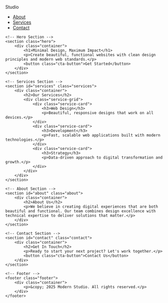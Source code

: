 <!DOCTYPE html>
<html lang="en">
<head>
    <meta charset="UTF-8">
    <meta name="viewport" content="width=device-width, initial-scale=1.0">
    <title>Modern Studio</title>
    <link rel="stylesheet" href="styles.css">
</head>
<body>
    <!-- Navigation -->
    <nav class="navbar">
        <div class="container">
            <div class="logo">Studio</div>
            <ul class="nav-menu">
                <li><a href="#about">About</a></li>
                <li><a href="#services">Services</a></li>
                <li><a href="#contact">Contact</a></li>
            </ul>
        </div>
    </nav>

    <!-- Hero Section -->
    <section class="hero">
        <div class="container">
            <h1>Minimal Design, Maximum Impact</h1>
            <p>Create beautiful, functional websites with clean design principles and modern web standards.</p>
            <button class="cta-button">Get Started</button>
        </div>
    </section>

    <!-- Services Section -->
    <section id="services" class="services">
        <div class="container">
            <h2>Our Services</h2>
            <div class="service-grid">
                <div class="service-card">
                    <h3>Web Design</h3>
                    <p>Beautiful, responsive designs that work on all devices.</p>
                </div>
                <div class="service-card">
                    <h3>Development</h3>
                    <p>Fast, scalable web applications built with modern technologies.</p>
                </div>
                <div class="service-card">
                    <h3>Strategy</h3>
                    <p>Data-driven approach to digital transformation and growth.</p>
                </div>
            </div>
        </div>
    </section>

    <!-- About Section -->
    <section id="about" class="about">
        <div class="container">
            <h2>About Us</h2>
            <p>We believe in creating digital experiences that are both beautiful and functional. Our team combines design excellence with technical expertise to deliver solutions that matter.</p>
        </div>
    </section>

    <!-- Contact Section -->
    <section id="contact" class="contact">
        <div class="container">
            <h2>Get In Touch</h2>
            <p>Ready to start your next project? Let's work together.</p>
            <button class="cta-button">Contact Us</button>
        </div>
    </section>

    <!-- Footer -->
    <footer class="footer">
        <div class="container">
            <p>&copy; 2025 Modern Studio. All rights reserved.</p>
        </div>
    </footer>
</body>
</html>
